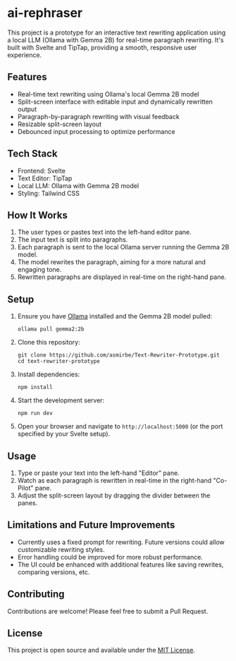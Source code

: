 # ai-rephraser

This project is a prototype for an interactive text rewriting application using a local LLM (Ollama with Gemma 2B) for real-time paragraph rewriting. It's built with Svelte and TipTap, providing a smooth, responsive user experience.

## Features

- Real-time text rewriting using Ollama's local Gemma 2B model
- Split-screen interface with editable input and dynamically rewritten output
- Paragraph-by-paragraph rewriting with visual feedback
- Resizable split-screen layout
- Debounced input processing to optimize performance

## Tech Stack

- Frontend: Svelte
- Text Editor: TipTap
- Local LLM: Ollama with Gemma 2B model
- Styling: Tailwind CSS

## How It Works

1. The user types or pastes text into the left-hand editor pane.
2. The input text is split into paragraphs.
3. Each paragraph is sent to the local Ollama server running the Gemma 2B model.
4. The model rewrites the paragraph, aiming for a more natural and engaging tone.
5. Rewritten paragraphs are displayed in real-time on the right-hand pane.

## Setup

1. Ensure you have [Ollama](https://ollama.ai/) installed and the Gemma 2B model pulled:
   ```
   ollama pull gemma2:2b
   ```

2. Clone this repository:
   ```
   git clone https://github.com/asmirbe/Text-Rewriter-Prototype.git
   cd text-rewriter-prototype
   ```

3. Install dependencies:
   ```
   npm install
   ```

4. Start the development server:
   ```
   npm run dev
   ```

5. Open your browser and navigate to `http://localhost:5000` (or the port specified by your Svelte setup).

## Usage

1. Type or paste your text into the left-hand "Editor" pane.
2. Watch as each paragraph is rewritten in real-time in the right-hand "Co-Pilot" pane.
3. Adjust the split-screen layout by dragging the divider between the panes.

## Limitations and Future Improvements

- Currently uses a fixed prompt for rewriting. Future versions could allow customizable rewriting styles.
- Error handling could be improved for more robust performance.
- The UI could be enhanced with additional features like saving rewrites, comparing versions, etc.

## Contributing

Contributions are welcome! Please feel free to submit a Pull Request.

## License

This project is open source and available under the [MIT License](LICENSE).
